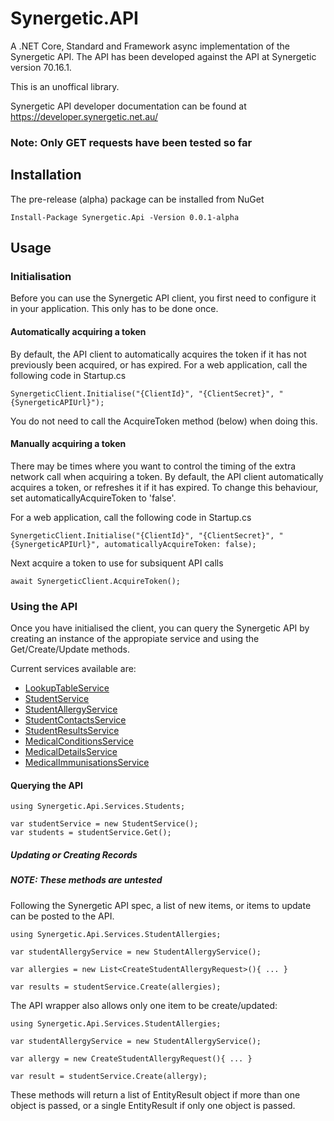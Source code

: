 # Synergetic.API
A .NET Core, Standard and Framework async implementation of the Synergetic API.
The API has been developed against the API at Synergetic version 70.16.1.

This is an unoffical library.

Synergetic API developer documentation can be found at https://developer.synergetic.net.au/

### Note: Only GET requests have been tested so far

## Installation

The pre-release (alpha) package can be installed from NuGet

````
Install-Package Synergetic.Api -Version 0.0.1-alpha
````

## Usage

### Initialisation
Before you can use the Synergetic API client, you first need to configure it in your application. This only has to be done once.

#### Automatically acquiring a token
By default, the API client to automatically acquires the token if it has not previously been acquired, or has expired.
For a web application, call the following code in Startup.cs

```` 
SynergeticClient.Initialise("{ClientId}", "{ClientSecret}", "{SynergeticAPIUrl}"); 
````

You do not need to call the AcquireToken method (below) when doing this.

#### Manually acquiring a token
There may be times where you want to control the timing of the extra network call when acquiring a token. By default, the API client automatically acquires a token, or refreshes it if it has expired. To change this behaviour, set automaticallyAcquireToken to 'false'.

For a web application, call the following code in Startup.cs

```` 
SynergeticClient.Initialise("{ClientId}", "{ClientSecret}", "{SynergeticAPIUrl}", automaticallyAcquireToken: false); 
````

Next acquire a token to use for subsiquent API calls

```` 
await SynergeticClient.AcquireToken(); 
````

### Using the API
Once you have initialised the client, you can query the Synergetic API by creating an instance of the appropiate service and using the Get/Create/Update methods.

Current services available are:
* [LookupTableService](https://github.com/ChrisRowtcliff/Synergetic.API/blob/main/src/Synergetic.Api/Services/LookupTables/LookupTableService.cs)
* [StudentService](https://github.com/ChrisRowtcliff/Synergetic.API/blob/main/src/Synergetic.Api/Services/Students/StudentService.cs)
* [StudentAllergyService](https://github.com/ChrisRowtcliff/Synergetic.API/blob/main/src/Synergetic.Api/Services/StudentAllergies/StudentAllergyService.cs)
* [StudentContactsService](https://github.com/ChrisRowtcliff/Synergetic.API/tree/main/src/Synergetic.Api/Services/StudentContacts)
* [StudentResultsService](https://github.com/ChrisRowtcliff/Synergetic.API/blob/main/src/Synergetic.Api/Services/StudentResults/StudentResultsService.cs)
* [MedicalConditionsService](https://github.com/ChrisRowtcliff/Synergetic.API/blob/main/src/Synergetic.Api/Services/MedicalConditions/MedicalConditionsService.cs)
* [MedicalDetailsService](https://github.com/ChrisRowtcliff/Synergetic.API/blob/main/src/Synergetic.Api/Services/MedicalDetails/MedicalDetailsService.cs)
* [MedicalImmunisationsService](https://github.com/ChrisRowtcliff/Synergetic.API/blob/main/src/Synergetic.Api/Services/MedicalImmunisations/MedicalImmunisations.cs)


#### Querying the API

```
using Synergetic.Api.Services.Students;

var studentService = new StudentService();
var students = studentService.Get();

```


##### Updating or Creating Records

##### NOTE: These methods are untested

Following the Synergetic API spec, a list of new items, or items to update can be posted to the API.


```
using Synergetic.Api.Services.StudentAllergies;

var studentAllergyService = new StudentAllergyService();

var allergies = new List<CreateStudentAllergyRequest>(){ ... }

var results = studentService.Create(allergies);

```

The API wrapper also allows only one item to be create/updated:

```
using Synergetic.Api.Services.StudentAllergies;

var studentAllergyService = new StudentAllergyService();

var allergy = new CreateStudentAllergyRequest(){ ... }

var result = studentService.Create(allergy);

```


These methods will return a list of EntityResult object if more than one object is passed, or a single EntityResult if only one object is passed.
